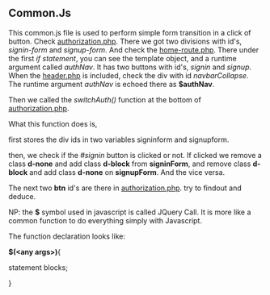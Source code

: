 ## Common.Js

This common.js file is used to perform simple form transition in a click of button. Check [authorization.php](../../public/default/authorization.php). There we got two divisions with id's, *signin-form* and *signup-form*. And check the [home-route.php](../../public/default/home-route.php). There under the first *if statement*, you can see the template object, and a runtime argument called *authNav*. It has two buttons with id's, *signin* and *signup*. When the [header.php](../../public/default/header.php) is included, check the div with id *navbarCollapse*. The runtime argument *authNav* is echoed there as **$authNav**. 

Then we called the *switchAuth()* function at the bottom of [authorization.php](../../public/default/authorization.php). 

What this function does is,

first stores the div ids in two variables signinform and signupform.

then, we check if the *#signin* button is clicked or not. If clicked we remove a class **d-none** and add class **d-block** from **signinForm**, and remove class **d-block** and add class **d-none** on **signupForm**. And the vice versa.

The next two **btn** id's are there in [authorization.php](../../public/default/authorization.php). try to findout and deduce.



NP:
the **$** symbol used in javascript is called JQuery Call. It is more like a common function to do everything simply with Javascript.

The function declaration looks like:

**$(\<any args>\)**{

statement blocks;

}


